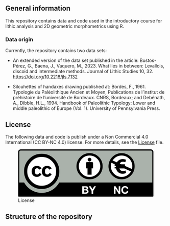 ## **General information**

This repository contains data and code used in the introductory course
for lithic analysis and 2D geometric morphometrics using R.

### **Data origin**

Currently, the repository contains two data sets:

- An extended version of the data set published in the article:
  Bustos-Pérez, G., Baena, J., Vaquero, M., 2023. What lies in between:
  Levallois, discoid and intermediate methods. Journal of Lithic Studies
  10, 32. <https://doi.org/10.2218/jls.7132>

- Silouhettes of handaxes drawing published at: Bordes, F., 1961.
  Typologie du Paléolithique Ancien et Moyen, Publications de l’institut
  de préhistoire de l’université de Bordeaux. CNRS, Bordeaux; and
  Debénath, A., Dibble, H.L., 1994. Handbook of Paleolithic Typology:
  Lower and middle paleolithic of Europe (Vol. 1). University of
  Pennsylvania Press.

## **License**

The following data and code is publish under a Non Commercial 4.0
International (CC BY-NC 4.0) license. For more details, see the
[License](License.md) file.

<figure>
<img src="License.png" alt="License" />
<figcaption aria-hidden="true">License</figcaption>
</figure>

## **Structure of the repository**

